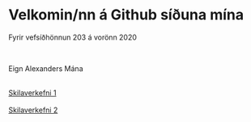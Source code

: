<html>
    <head>
            <link rel="stylesheet" href="efnisyfirlit/efnisyfirlit.css.css">
    </head>
    <body>
        <h1>Velkomin/nn á Github síðuna mína</h1>
        <p>Fyrir vefsíðhönnun 203 á vorönn 2020</p>
            <br>
            <p>Eign Alexanders Mána</p>
            <br>
                <a href="https://github.com/Alexander-Mani/verkefni1">Skilaverkefni 1</a>
            <br>
            <br>
                <a href="Alexander-Mani.github.io/2020-Vor/recipes/index.html">Skilaverkefni 2</a>
            <br>
            <br>
        
   </body>
</html>



